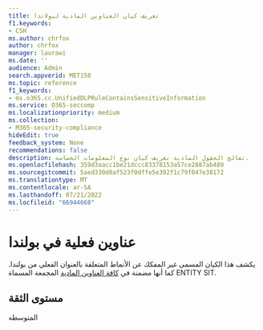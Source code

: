 ```yaml
---
title: تعريف كيان العناوين المادية لبولاندا
f1.keywords:
- CSH
ms.author: chrfox
author: chrfox
manager: laurawi
ms.date: ''
audience: Admin
search.appverid: MET150
ms.topic: reference
f1_keywords:
- ms.o365.cc.UnifiedDLPRuleContainsSensitiveInformation
ms.service: O365-seccomp
ms.localizationpriority: medium
ms.collection:
- M365-security-compliance
hideEdit: true
feedback_system: None
recommendations: false
description: تعالج الحقول المادية تعريف كيان نوع المعلومات الحساسة.
ms.openlocfilehash: 359d3aacc1be21dccc83378153a57ce2887ab489
ms.sourcegitcommit: 5aed330d8af523f0dffe5e392f1c79f047e38172
ms.translationtype: MT
ms.contentlocale: ar-SA
ms.lasthandoff: 07/21/2022
ms.locfileid: "66944668"
---
```

# <a name="poland-physical-addresses"></a>عناوين فعلية في بولندا

يكشف هذا الكيان المسمى غير المفكك عن الأنماط المتعلقة بالعنوان الفعلي من بولندا. كما أنها مضمنة في [كافة العناوين المادية](sit-defn-all-physical-addresses.md) المجمعة المسماة ENTITY SIT.

## <a name="confidence-level"></a>مستوى الثقة

المتوسطه